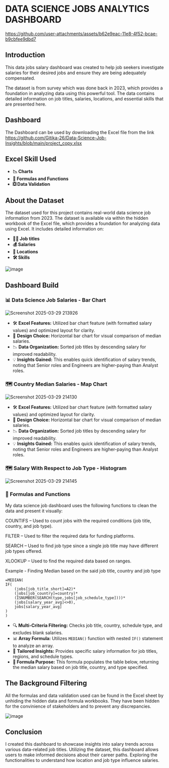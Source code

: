 
# DATA SCIENCE JOBS ANALYTICS DASHBOARD




https://github.com/user-attachments/assets/b62e9eac-11e8-4f52-bcae-b9cbfee9dbd7



## Introduction
This data jobs salary dashboard was created to help job seekers investigate salaries for their desired jobs and ensure they are being adequately compensated.

The dataset is from survey which was done back in 2023, which provides a foundation in analyzing data using this powerful tool. The data contains detailed information on job titles, salaries, locations, and essential skills that are presented here.

## Dashboard 
The Dashboard can be used by downloading the Excel file from the link https://github.com/Gitika-26/Data-Science-Job-Insights/blob/main/project_copy.xlsx

## Excel Skill Used
- **📉 Charts**
- **🧮 Formulas and Functions**
- **❎ Data Validation**

## About the Dataset
The dataset used for this project contains real-world data science job information from 2023. The dataset is available via within the hidden workbook of the Excel file, which provides a foundation for analyzing data using Excel. It includes detailed information on:

- **👨‍💼 Job titles**
- **💰 Salaries**
- **📍 Locations**
- **🛠️ Skills**
  
![image](https://github.com/user-attachments/assets/8f85b1d9-ec74-4af6-9f65-9765431f6a44)


## Dashboard Build

### 📊 Data Science Job Salaries - Bar Chart
![Screenshot 2025-03-29 213926](https://github.com/user-attachments/assets/a953d19d-9b1d-4b78-a0a8-8ed0101159b2)

- 🛠️ **Excel Features:** Utilized bar chart feature (with formatted salary values) and optimized layout for clarity.
- 🎨 **Design Choice:** Horizontal bar chart for visual comparison of median salaries.
- 📉 **Data Organization:** Sorted job titles by descending salary for improved readability.
- 💡 **Insights Gained:** This enables quick identification of salary trends, noting that Senior roles and Engineers are higher-paying than Analyst roles.

### 🗺️ Country Median Salaries - Map Chart
![Screenshot 2025-03-29 214130](https://github.com/user-attachments/assets/a085c37a-e9d6-4d0a-b88b-9c6d3e304eea)

- 🛠️ **Excel Features:** Utilized bar chart feature (with formatted salary values) and optimized layout for clarity.
- 🎨 **Design Choice:** Horizontal bar chart for visual comparison of median salaries.
- 📉 **Data Organization:** Sorted job titles by descending salary for improved readability.
- 💡 **Insights Gained:** This enables quick identification of salary trends, noting that Senior roles and Engineers are higher-paying than Analyst roles.

### 🗺️ Salary With Respect to Job Type - Histogram
![Screenshot 2025-03-29 214145](https://github.com/user-attachments/assets/c063ba3e-24f5-4b12-90c1-d839fe13d5a1)

###  🧮 Formulas and Functions
My data science job dashboard uses the following functions to clean the data and present it visually:

COUNTIFS – Used to count jobs with the required conditions (job title, country, and job type).

FILTER – Used to filter the required data for funding platforms.

SEARCH – Used to find job type since a single job title may have different job types offered.

XLOOKUP – Used to find the required data based on ranges.

Example - Finding Median based on the said job title, country and job type

```
=MEDIAN(
IF(
    (jobs[job_title_short]=A2)*
    (jobs[job_country]=country)*
    (ISNUMBER(SEARCH(type,jobs[job_schedule_type])))*
    (jobs[salary_year_avg]<>0),
    jobs[salary_year_avg]
)
)
```

- 🔍 **Multi-Criteria Filtering:** Checks job title, country, schedule type, and excludes blank salaries.
- 📊 **Array Formula:** Utilizes `MEDIAN()` function with nested `IF()` statement to analyze an array.
- 🎯 **Tailored Insights:** Provides specific salary information for job titles, regions, and schedule types.
- **🔢 Formula Purpose:** This formula populates the table below, returning the median salary based on job title, country, and type specified.

## The Background Filtering
All the formulas and data validation used can be found in the Excel sheet by unhiding the hidden data and formula workbooks. They have been hidden for the convinience of stakeholders and to prevent any discrepancies.



![image](https://github.com/user-attachments/assets/316fcded-912f-4992-bd3a-cc136ea57c55)




## Conclusion
I created this dashboard to showcase insights into salary trends across various data-related job titles. Utilizing the dataset, this dashboard allows users to make informed decisions about their career paths. Exploring the functionalities to understand how location and job type influence salaries. 



